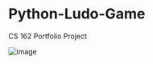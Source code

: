 # Python-Ludo-Game
CS 162 Portfolio Project

![image](https://user-images.githubusercontent.com/91037796/185715478-c644562d-467e-4d71-85d4-c15ed93ebb02.png)
